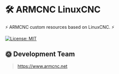 # 🛠️ ARMCNC LinuxCNC

⚡ ARMCNC custom resources based on LinuxCNC. ⚡

[![License: MIT](https://img.shields.io/badge/License-MIT-yellow.svg)](https://opensource.org/licenses/MIT)

## 🌞 Development Team

> https://www.armcnc.net























